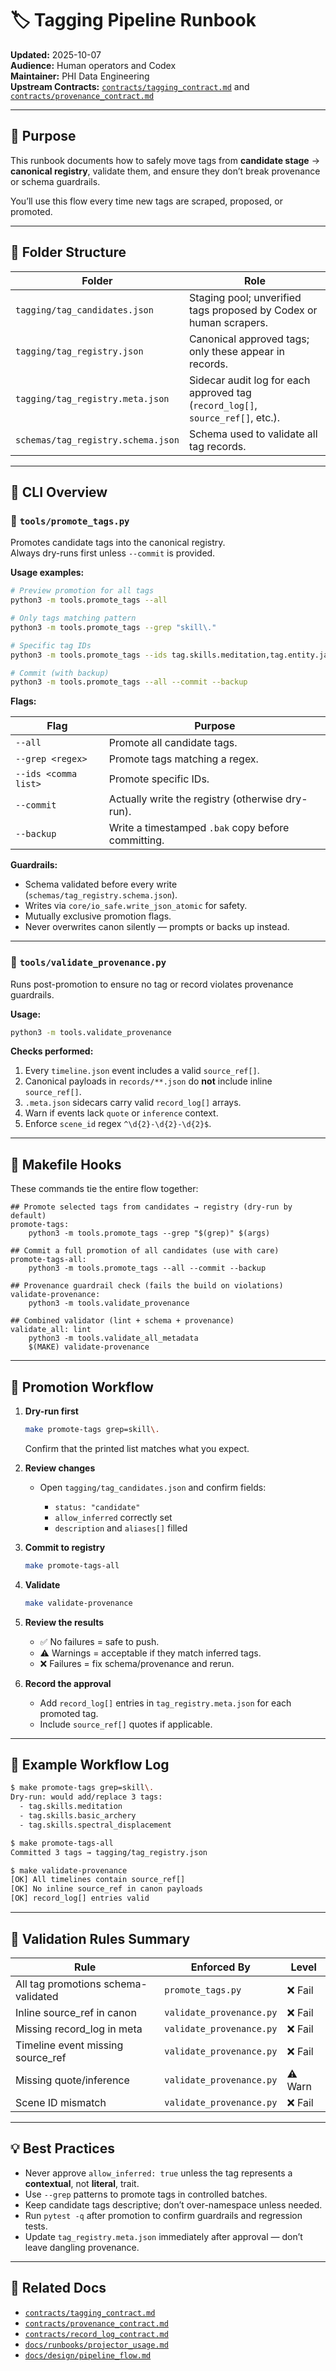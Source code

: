 # 🏷️ Tagging Pipeline Runbook

**Updated:** 2025-10-07  
**Audience:** Human operators and Codex  
**Maintainer:** PHI Data Engineering  
**Upstream Contracts:** [`contracts/tagging_contract.md`](../contracts/tagging_contract.md) and [`contracts/provenance_contract.md`](../contracts/provenance_contract.md)

---

## 🎯 Purpose

This runbook documents how to safely move tags from **candidate stage** → **canonical registry**, validate them, and ensure they don’t break provenance or schema guardrails.

You’ll use this flow every time new tags are scraped, proposed, or promoted.

---

## 🧱 Folder Structure

| Folder | Role |
|--------|------|
| `tagging/tag_candidates.json` | Staging pool; unverified tags proposed by Codex or human scrapers. |
| `tagging/tag_registry.json` | Canonical approved tags; only these appear in records. |
| `tagging/tag_registry.meta.json` | Sidecar audit log for each approved tag (`record_log[]`, `source_ref[]`, etc.). |
| `schemas/tag_registry.schema.json` | Schema used to validate all tag records. |

---

## 🧩 CLI Overview

### 🔹 `tools/promote_tags.py`

Promotes candidate tags into the canonical registry.  
Always dry-runs first unless `--commit` is provided.

**Usage examples:**
```bash
# Preview promotion for all tags
python3 -m tools.promote_tags --all

# Only tags matching pattern
python3 -m tools.promote_tags --grep "skill\."

# Specific tag IDs
python3 -m tools.promote_tags --ids tag.skills.meditation,tag.entity.jake

# Commit (with backup)
python3 -m tools.promote_tags --all --commit --backup
````

**Flags:**

| Flag                 | Purpose                                            |
| -------------------- | -------------------------------------------------- |
| `--all`              | Promote all candidate tags.                        |
| `--grep <regex>`     | Promote tags matching a regex.                     |
| `--ids <comma list>` | Promote specific IDs.                              |
| `--commit`           | Actually write the registry (otherwise dry-run).   |
| `--backup`           | Write a timestamped `.bak` copy before committing. |

**Guardrails:**

* Schema validated before every write (`schemas/tag_registry.schema.json`).
* Writes via `core/io_safe.write_json_atomic` for safety.
* Mutually exclusive promotion flags.
* Never overwrites canon silently — prompts or backs up instead.

---

### 🔹 `tools/validate_provenance.py`

Runs post-promotion to ensure no tag or record violates provenance guardrails.

**Usage:**

```bash
python3 -m tools.validate_provenance
```

**Checks performed:**

1. Every `timeline.json` event includes a valid `source_ref[]`.
2. Canonical payloads in `records/**.json` do **not** include inline `source_ref[]`.
3. `.meta.json` sidecars carry valid `record_log[]` arrays.
4. Warn if events lack `quote` or `inference` context.
5. Enforce `scene_id` regex `^\d{2}-\d{2}-\d{2}$`.

---

## 🧩 Makefile Hooks

These commands tie the entire flow together:

```make
## Promote selected tags from candidates → registry (dry-run by default)
promote-tags:
	python3 -m tools.promote_tags --grep "$(grep)" $(args)

## Commit a full promotion of all candidates (use with care)
promote-tags-all:
	python3 -m tools.promote_tags --all --commit --backup

## Provenance guardrail check (fails the build on violations)
validate-provenance:
	python3 -m tools.validate_provenance

## Combined validator (lint + schema + provenance)
validate_all: lint
	python3 -m tools.validate_all_metadata
	$(MAKE) validate-provenance
```

---

## 🧠 Promotion Workflow

1. **Dry-run first**

   ```bash
   make promote-tags grep=skill\.
   ```

   Confirm that the printed list matches what you expect.

2. **Review changes**

   * Open `tagging/tag_candidates.json` and confirm fields:

     * `status: "candidate"`
     * `allow_inferred` correctly set
     * `description` and `aliases[]` filled

3. **Commit to registry**

   ```bash
   make promote-tags-all
   ```

4. **Validate**

   ```bash
   make validate-provenance
   ```

5. **Review the results**

   * ✅ No failures = safe to push.
   * ⚠️ Warnings = acceptable if they match inferred tags.
   * ❌ Failures = fix schema/provenance and rerun.

6. **Record the approval**

   * Add `record_log[]` entries in `tag_registry.meta.json` for each promoted tag.
   * Include `source_ref[]` quotes if applicable.

---

## 🧾 Example Workflow Log

```bash
$ make promote-tags grep=skill\.
Dry-run: would add/replace 3 tags:
  - tag.skills.meditation
  - tag.skills.basic_archery
  - tag.skills.spectral_displacement

$ make promote-tags-all
Committed 3 tags → tagging/tag_registry.json

$ make validate-provenance
[OK] All timelines contain source_ref[]
[OK] No inline source_ref in canon payloads
[OK] record_log[] entries valid
```

---

## 🧱 Validation Rules Summary

| Rule                                | Enforced By              | Level   |
| ----------------------------------- | ------------------------ | ------- |
| All tag promotions schema-validated | `promote_tags.py`        | ❌ Fail  |
| Inline source_ref in canon          | `validate_provenance.py` | ❌ Fail  |
| Missing record_log in meta          | `validate_provenance.py` | ❌ Fail  |
| Timeline event missing source_ref   | `validate_provenance.py` | ❌ Fail  |
| Missing quote/inference             | `validate_provenance.py` | ⚠️ Warn |
| Scene ID mismatch                   | `validate_provenance.py` | ❌ Fail  |

---

## 💡 Best Practices

* Never approve `allow_inferred: true` unless the tag represents a **contextual**, not **literal**, trait.
* Use `--grep` patterns to promote tags in controlled batches.
* Keep candidate tags descriptive; don’t over-namespace unless needed.
* Run `pytest -q` after promotion to confirm guardrails and regression tests.
* Update `tag_registry.meta.json` immediately after approval — don’t leave dangling provenance.

---

## 🔗 Related Docs

* [`contracts/tagging_contract.md`](../contracts/tagging_contract.md)
* [`contracts/provenance_contract.md`](../contracts/provenance_contract.md)
* [`contracts/record_log_contract.md`](../contracts/record_log_contract.md)
* [`docs/runbooks/projector_usage.md`](./projector_usage.md)
* [`docs/design/pipeline_flow.md`](../design/pipeline_flow.md)
